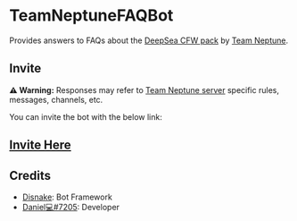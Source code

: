 # TeamNeptuneFAQBot
Provides answers to FAQs about the [DeepSea CFW pack](https://github.com/Team-Neptune/DeepSea) by [Team Neptune](https://github.com/Team-Neptune).

## Invite

**⚠️ Warning:** Responses may refer to [Team Neptune server](https://discord.com/invite/VkaRjYN) specific rules, messages, channels, etc. 

You can invite the bot with the below link:

[<h2>Invite Here</h2>](https://discord.com/api/oauth2/authorize?client_id=977012815607005225&permissions=0&scope=bot%20applications.commands)

## Credits

* [Disnake](https://github.com/DisnakeDev/disnake): Bot Framework
* [Daniel💻#7205](https://github.com/TechGeekGamer): Developer
